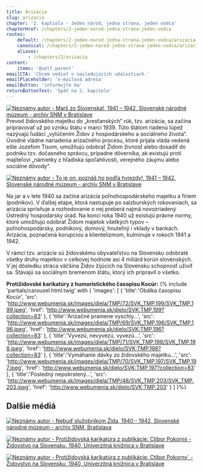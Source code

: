 ```yaml
---
title: Arizácia
slug: arizacia
chapter: '2. kaptiola - Jeden národ, jedna strana, jeden vodca'
chapterHref: /chapters/2-jeden-narod-jedna-strana-jeden-vodca
routes:
    default: /chapters/2-jeden-narod-jedna-strana-jeden-vodca/arizacia
    canonical: /chapters/2-jeden-narod-jedna-strana-jeden-vodca/arizacia
    aliases:
        - /chapters/2/arizacia
content:
    items: '@self.parent'
emailCTA: 'Chcem vedieť o nasledujúcich udalostiach.'
emailPlaceholder: 'e-mailová adresa'
emailButton: 'informujte ma'
returnButtonText: 'Späť na 2. kapitolu'
---
```


[![Neznámy autor - Marš zo Slovenska!, 1941 – 1942, Slovenské národné múzeum - archív SNM v Bratislave](SVK_TMP.191.jpeg "Neznámy autor - Marš zo Slovenska!")](http://www.webumenia.sk/dielo/SVK:TMP.191?collection=83)
<span class="drop-cap">P</span>revod židovského majetku do „kresťanských“ rúk, tzv. arizácia, sa začína pripravovať už po vzniku štátu v marci 1939. Túto štátom riadenú lúpež nazývajú ľudáci „vylúčením Židov z hospodárskeho a sociálneho života“. Úvodné vládne nariadenia arizačného procesu, ktoré prijala vláda vedená ešte Jozefom Tisom, umožňujú odobrať Židom živnosť alebo dosadiť do podniku tzv. dočasného správcu, prípadne dôverníka, ak existujú proti majiteľovi „námietky z hľadiska spoľahlivosti, verejného záujmu alebo sociálne dôvody“. 

[![Neznámy autor - To je on, poznáš ho podľa hviezdy!, 1941 – 1942, Slovenské národné múzeum - archív SNM v Bratislave](SVK_TMP.193.jpeg "Neznámy autor - To je on, poznáš ho podľa hviezdy!")](http://www.webumenia.sk/dielo/SVK:TMP.193?collection=83)

Na jar a v lete 1940 sa začína arizácia poľnohospodárskeho majetku a firiem (podnikov). V ďalšej etape, ktorá nastupuje po salzburských rokovaniach, sa arizácia sprísňuje a rozhodovanie o nej preberá najmä novozriadený Ústredný hospodársky úrad. Na konci roka 1940 už existujú právne normy, ktoré umožňujú odobrať Židom majetok všetkých typov – poľnohospodársky, podnikový, domový, hnuteľný i vklady v bankách. Arizácia, poznačená korupciou a klientelizmom, kulminuje v rokoch 1941 a 1942.

<div class="highlight">
<p>
V rámci tzv. arizácie sú židovskému obyvateľstvu na Slovensku odobraté všetky druhy majetkov v celkovej hodnote asi 4 miliárd korún slovenských. V jej dôsledku stráca väčšina Židov žijúcich na Slovensku schopnosť uživiť sa. Stávajú sa sociálnym bremenom štátu, ktorý ich pripravil o všetko.
</p>
</div>


**Protižidovské karikatúry z humoristického časopisu Kocúr:**
{% include 'partials/carousel.html.twig' with {
    'images': [
        {
		    'title':'Obálka časopisu Kocúr', 
            'src': 'http://www.webumenia.sk/images/diela/TMP/72/SVK_TMP.199/SVK_TMP.199.jpeg',
            'href': 'http://www.webumenia.sk/dielo/SVK:TMP.199?collection=83'
        },
        {
		    'title':'Arizačné pramene vyschly...', 
            'src': 'http://www.webumenia.sk/images/diela/TMP/69/SVK_TMP.196/SVK_TMP.196.jpeg',
            'href': 'http://www.webumenia.sk/dielo/SVK:TMP.196?collection=83'
        },
        {
            'title':'Vyvezú, nevyvezú, vyvezú...', 
            'src': 'http://www.webumenia.sk/images/diela/TMP/71/SVK_TMP.198/SVK_TMP.198.jpeg',
            'href': 'http://www.webumenia.sk/dielo/SVK:TMP.198?collection=83'
        },
		{
            'title':'Vymáhanie dávky zo židovského majetku...', 
            'src': 'http://www.webumenia.sk/images/diela/TMP/70/SVK_TMP.197/SVK_TMP.197.jpeg',
            'href': 'http://www.webumenia.sk/dielo/SVK:TMP.197?collection=83'
        },
		{
            'title':'Posledný nepokrstený...', 
            'src': 'http://www.webumenia.sk/images/diela/TMP/48/SVK_TMP.203/SVK_TMP.203.jpeg',
            'href': 'http://www.webumenia.sk/dielo/SVK:TMP.203'
        }
    ]
}%}

## Dalšie médiá

[![Neznámy autor - Nebuď služobníkom Žida, 1940 - 1942, Slovenské národné múzeum - archív SNM, Bratislava](SVK_TMP.192.jpeg "Neznámy autor - Nebuď služobníkom Žida")](http://www.webumenia.sk/dielo/SVK:TMP.192?collection=83)

[![Neznámy autor - Protižidovská karikatúra z publikácie: Ctibor Pokorný - Židovstvo na Slovensku, 1940, Univerzitná knižnica v Bratislave](SVK_TMP.195.jpeg "Neznámy autor - Protižidovská karikatúra z publikácie: Ctibor Pokorný - Židovstvo na Slovensku")](http://www.webumenia.sk/dielo/SVK:TMP.195?collection=83)

[![Neznámy autor - Protižidovská karikatúra z publikácie: Ctibor Pokorny´ - Židovstvo na Slovensku, 1940, Univerzitná knižnica v Bratislave](SVK_TMP.194.jpeg "Neznámy autor - Protižidovská karikatúra z publikácie: Ctibor Pokorny´ - Židovstvo na Slovensku")](http://www.webumenia.sk/dielo/SVK:TMP.194?collection=83)